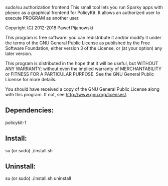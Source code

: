 sudo/su authorization frontend
This small tool lets you run Sparky apps with pkexec as a graphical frontend for PolicyKit. It allows an authorized user to execute PROGRAM as another user.

Copyright (C) 2012-2018 Paweł Pijanowski

This program is free software: you can redistribute it and/or modify
it under the terms of the GNU General Public License as published by
the Free Software Foundation, either version 3 of the License, or
(at your option) any later version.

This program is distributed in the hope that it will be useful,
but WITHOUT ANY WARRANTY; without even the implied warranty of
MERCHANTABILITY or FITNESS FOR A PARTICULAR PURPOSE.  See the
GNU General Public License for more details.

You should have received a copy of the GNU General Public License
along with this program.  If not, see <http://www.gnu.org/licenses/>.

Dependencies:
-------------
policykit-1

Install:
-------------
su (or sudo) 
./install.sh

Uninstall:
-------------
su (or sudo)
./install.sh uninstall
